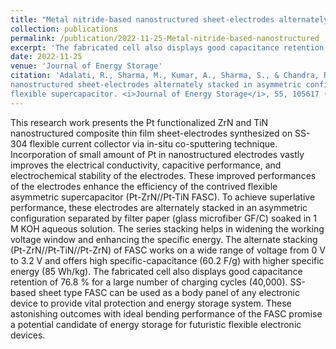 ```yaml
---
title: "Metal nitride-based nanostructured sheet-electrodes alternately stacked in asymmetric configuration towards flexible supercapacito"
collection: publications
permalink: /publication/2022-11-25-Metal-nitride-based-nanostructured
excerpt: 'The fabricated cell also displays good capacitance retention of 76.8 % for a large number of charging cycles (40,000).'
date: 2022-11-25
venue: 'Journal of Energy Storage'
citation: 'Adalati, R., Sharma, M., Kumar, A., Sharma, S., & Chandra, R. (2022). Metal nitride-based
nanostructured sheet-electrodes alternately stacked in asymmetric configuration towards
flexible supercapacitor. <i>Journal of Energy Storage</i>, 55, 105617 (IF: 9.4).'
---
```

This research work presents the Pt functionalized ZrN and TiN nanostructured composite thin film sheet-electrodes synthesized on SS-304 flexible current collector via in-situ co-sputtering technique. Incorporation of small amount of Pt in nanostructured electrodes vastly improves the electrical conductivity, capacitive performance, and electrochemical stability of the electrodes. These improved performances of the electrodes enhance the efficiency of the contrived flexible asymmetric supercapacitor (Pt-ZrN//Pt-TiN FASC). To achieve superlative performance, these electrodes are alternately stacked in an asymmetric configuration separated by filter paper (glass microfiber GF/C) soaked in 1 M KOH aqueous solution. The series stacking helps in widening the working voltage window and enhancing the specific energy. The alternate stacking (Pt-ZrN//Pt-TiN//Pt-ZrN) of FASC works on a wide range of voltage from 0 V to 3.2 V and offers high specific-capacitance (60.2 F/g) with higher specific energy (85 Wh/kg). The fabricated cell also displays good capacitance retention of 76.8 % for a large number of charging cycles (40,000). SS-based sheet type FASC can be used as a body panel of any electronic device to provide vital protection and energy storage system. These astonishing outcomes with ideal bending performance of the FASC promise a potential candidate of energy storage for futuristic flexible electronic devices.